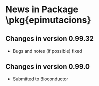 # News in Package \pkg{epimutacions}

## Changes in version 0.99.32

* Bugs and notes (if possible) fixed


## Changes in version 0.99.0

* Submitted to Bioconductor